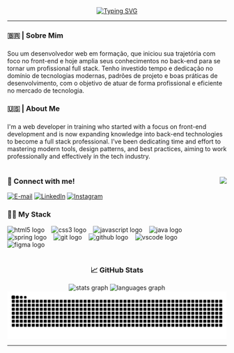 <div align="center">
  <a href="https://git.io/typing-svg">
    <img src="https://readme-typing-svg.demolab.com?font=Fira+Code&weight=500&size=22&pause=1000&color=0f9b1e&center=true&vCenter=true&random=false&width=524&lines=%E2%8A%B9+Welcome+to+my+profile!" alt="Typing SVG">
  </a>
</div>

---

###



<h3 align="left">🇧🇷 | Sobre Mim</h3>

###

<p align="left">Sou um desenvolvedor web em formação, que iniciou sua trajetória com foco no front-end e hoje amplia seus conhecimentos no back-end para se tornar um profissional full stack. Tenho investido tempo e dedicação no domínio de tecnologias modernas, padrões de projeto e boas práticas de desenvolvimento, com o objetivo de atuar de forma profissional e eficiente no mercado de tecnologia.</p>

###

<h3 align="left">🇺🇸 | About Me</h3>

###

<p align="left">I'm a web developer in training who started with a focus on front-end development and is now expanding knowledge into back-end technologies to become a full stack professional. I’ve been dedicating time and effort to mastering modern tools, design patterns, and best practices, aiming to work professionally and effectively in the tech industry.</p>

###

#

<img align="right" height="190" src="https://media4.giphy.com/media/v1.Y2lkPTc5MGI3NjExcjNzY203M2Q2bnU2N202MDBreng2bjc5d204c2hsOXljYWJ6dTgxMiZlcD12MV9pbnRlcm5hbF9naWZfYnlfaWQmY3Q9Zw/78XCFBGOlS6keY1Bil/giphy.gif"  />

<h3 align="left">📧 Connect with me!</h3>

[![E-mail](https://img.shields.io/badge/-Email-000?style=for-the-badge&logo=microsoft-outlook&logoColor=FF00F6&color:FFF)](mailto:keven.oliveira2k22@gmail.com)
[![LinkedIn](https://img.shields.io/badge/-LinkedIn-000?style=for-the-badge&logo=linkedin&logoColor=FF00F6&color:FFF)](https://www.linkedin.com/in/kevenolg/)
[![Instagram](https://img.shields.io/badge/-Instagram-000?style=for-the-badge&logo=instagram&logoColor=FF00F6&color:FFF)](https://www.instagram.com/keven.olg/)


<h3 align="left">👨‍💻 My Stack</h3>

<div align="left">
  <img src="https://cdn.jsdelivr.net/gh/devicons/devicon/icons/html5/html5-original.svg" height="35" alt="html5 logo"  />
  <img width="8" />
  <img src="https://cdn.jsdelivr.net/gh/devicons/devicon/icons/css3/css3-original.svg" height="35" alt="css3 logo"  />
  <img width="8" />
  <img src="https://cdn.jsdelivr.net/gh/devicons/devicon/icons/javascript/javascript-plain.svg" height="35" alt="javascript logo"  />
  <img width="8" />
  <img src="https://cdn.jsdelivr.net/gh/devicons/devicon/icons/java/java-original.svg" height="35" alt="java logo"  />
  <img width="8" />
  <img src="https://cdn.jsdelivr.net/gh/devicons/devicon/icons/spring/spring-original.svg" height="35" alt="spring logo"  />
  <img width="8" />
  <img src="https://skillicons.dev/icons?i=git" height="35" alt="git logo"  />
  <img width="8" />
  <img src="https://skillicons.dev/icons?i=github" height="35" alt="github logo"  />
  <img width="8" />
  <img src="https://skillicons.dev/icons?i=vscode" height="35" alt="vscode logo"  />
  <img width="8" />
  <img src="https://skillicons.dev/icons?i=figma" height="35" alt="figma logo"  />
  <img width="8" />
</div>

#
###

<h3 align="center">📈 GitHub Stats</h3>


<div align="center">
  <img src="https://github-readme-stats.vercel.app/api?username=Kvn-OG&hide_title=false&hide_rank=false&show_icons=true&include_all_commits=true&count_private=true&disable_animations=false&theme=chartreuse-dark&locale=en&hide_border=true" height="150" alt="stats graph"  />
  <img src="https://github-readme-stats.vercel.app/api/top-langs?username=Kvn-OG&locale=en&hide_title=false&layout=compact&card_width=320&langs_count=5&theme=chartreuse-dark&hide_border=true" height="150" alt="languages graph"  />
</div>

<picture align="center">
  <source media="(prefers-color-scheme: dark)" srcset="https://raw.githubusercontent.com/Kvn-OG/Kvn-OG/output/github-contribution-grid-snake-dark.svg">
  <source media="(prefers-color-scheme: light)" srcset="https://raw.githubusercontent.com/Kvn-OG/Kvn-OG/output/github-contribution-grid-snake-dark.svg">
  <img align="center" alt="github contribution grid snake animation" src="https://raw.githubusercontent.com/Kvn-OG/Kvn-OG/output/github-contribution-grid-snake.svg">
</picture>

---
